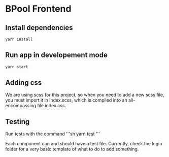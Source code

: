 # BPool Frontend

## Install dependencies

```sh
yarn install
```

## Run app in developement mode

```sh
yarn start
```

## Adding css

We are using scss for this project, so when you need to add a new scss file, you must import it in index.scss, which is compiled into an all-encompassing file index.css.

## Testing

Run tests with the command
'''sh
yarn test
'''

Each component can and should have a test file. Currently, check the login folder for a very basic template of what to do to add something.
